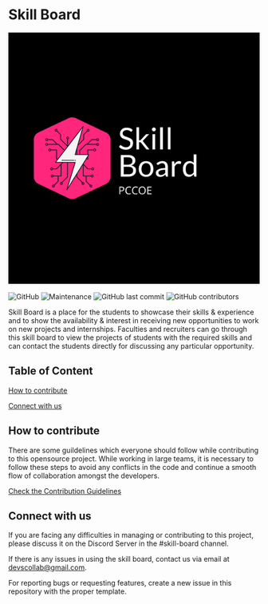 # Skill Board

![Skill Board](assets/images/logo.png) <!-- .element height="30%" width="30%" -->

![GitHub](https://img.shields.io/github/license/devscollab/skill-board) ![Maintenance](https://img.shields.io/maintenance/yes/2020) ![GitHub last commit](https://img.shields.io/github/last-commit/devscollab/skill-board) ![GitHub contributors](https://img.shields.io/github/contributors/devscollab/skill-board)

Skill Board is a place for the students to showcase their skills & experience and to show the availability & interest in receiving new opportunities to work on new projects and internships. Faculties and recruiters can go through this skill board to view the projects of students with the required skills and can contact the students directly for discussing any particular opportunity.

## Table of Content

[How to contribute](#how-to-contribute)

[Connect with us](#connect-with-us)

## How to contribute

There are some guildelines which everyone should follow while contributing to this opensource project. While working in large teams, it is necessary to follow these steps to avoid any conflicts in the code and continue a smooth flow of collaboration amongst the developers.

[Check the Contribution Guidelines](./CONTRIBUTING.md)

## Connect with us

If you are facing any difficulties in managing or contributing to this project, please discuss it on the Discord Server in the #skill-board channel.

If there is any issues in using the skill board, contact us via email at [devscollab@gmail.com](mailto:devscollab@gmail.com).

For reporting bugs or requesting features, create a new issue in this repository with the proper template.
